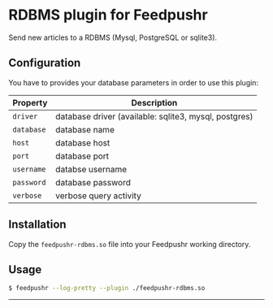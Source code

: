 # RDBMS plugin for Feedpushr

Send new articles to a RDBMS (Mysql, PostgreSQL or sqlite3).

## Configuration

You have to provides your database parameters in order to use this plugin:

| Property | Description |
|----------|-------------|
| `driver` | database driver (available: sqlite3, mysql, postgres) |
| `database` | database name |
| `host` | database host |
| `port` | database port |
| `username` | databse username |
| `password` | database password |
| `verbose` | verbose query activity |

## Installation

Copy the `feedpushr-rdbms.so` file into your Feedpushr working directory.

## Usage

```bash
$ feedpushr --log-pretty --plugin ./feedpushr-rdbms.so
```

---


